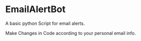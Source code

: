 # EmailAlertBot
A basic python Script for email alerts.

Make Changes in Code according to your personal email info.
